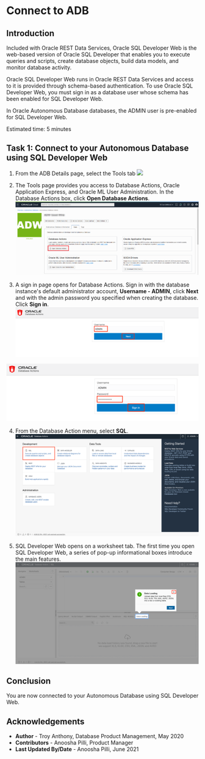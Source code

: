# Connect to ADB
## Introduction
Included with Oracle REST Data Services, Oracle SQL Developer Web is the web-based version of Oracle SQL Developer that enables you to execute queries and scripts, create database objects, build data models, and monitor database activity.

Oracle SQL Developer Web runs in Oracle REST Data Services and access to it is provided through schema-based authentication. To use Oracle SQL Developer Web, you must sign in as a database user whose schema has been enabled for SQL Developer Web.

In Oracle Autonomous Database databases, the ADMIN user is pre-enabled for SQL Developer Web.

Estimated time: 5 minutes

## Task 1: Connect to your Autonomous Database using SQL Developer Web

1. From the ADB Details page, select the Tools tab
![](./images/ADB-details-1.png)

2. The Tools page provides you access to Database Actions, Oracle Application Express, and Oracle ML User Administration. In the Database Actions box, click **Open Database Actions**.
![](./images/open-database-actions.png  " ")

3. A sign in page opens for Database Actions. Sign in with the database instance's default administrator account, **Username - ADMIN**, click **Next** and with the admin password you specified when creating the database. Click **Sign in**.
![](./images/db-admin.png " ")

![](./images/db-admin-password.png " ")

4. From the Database Action menu, select **SQL**.
![](./images/sql.png " ")

5. SQL Developer Web opens on a worksheet tab. The first time you open SQL Developer Web, a series of pop-up informational boxes introduce the main features.
![](./images/click-x.png  " ")

## Conclusion
 You are now connected to your Autonomous Database using SQL Developer Web.

## Acknowledgements

 - **Author** - Troy Anthony, Database Product Management, May 2020
 - **Contributors** - Anoosha Pilli, Product Manager
 - **Last Updated By/Date** - Anoosha Pilli, June 2021
